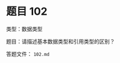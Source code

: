 <script setup>
import { loginRead } from '@/utils/login-read'

loginRead('n10007')
</script>

# 题目 102

类型：数据类型

题目：请描述基本数据类型和引用类型的区别？

答题文件： `102.md`
